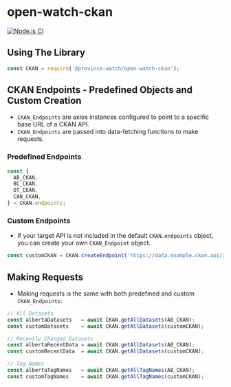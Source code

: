 # open-watch-ckan

[![Node.js CI](https://github.com/ProvinceWatch/open-watch/actions/workflows/node.js.yml/badge.svg)](https://github.com/ProvinceWatch/open-watch-ckan/actions/workflows/node.js.yml)

## Using The Library
```js
const CKAN = require('@province-watch/open-watch-ckan');
```
## CKAN Endpoints - Predefined Objects and Custom Creation
- `CKAN_Endpoints` are axios instances configured to point to a specific base URL of a CKAN API.
- `CKAN_Endpoints` are passed into data-fetching functions to make requests.

### Predefined Endpoints
```js
const {
  AB_CKAN,
  BC_CKAN,
  OT_CKAN,
  CAN_CKAN,
} = CKAN.endpoints;
```
### Custom Endpoints
- If your target API is not included in the default `CKAN.endpoints` object, you can create your own `CKAN_Endpoint` object.
```js
const customCKAN = CKAN.createEndpoint('https://data.example.ckan.api/3');
```

## Making Requests
- Making requests is the same with both predefined and custom `CKAN_Endpoints`:
```js
// All Datasets
const albertaDatasets   = await CKAN.getAllDatasets(AB_CKAN);
const customDatasets    = await CKAN.getAllDatasets(customCKAN);

// Recently Changed Datasets
const albertaRecentData = await CKAN.getAllDatasets(AB_CKAN);
const customRecentData  = await CKAN.getAllDatasets(customCKAN);

// Tag Names
const albertaTagNames   = await CKAN.getAllTagNames(AB_CKAN);
const customTagNames    = await CKAN.getAllTagNames(customCKAN);
```
